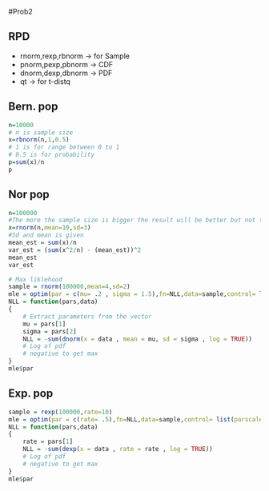 #Prob2
## RPD
- rnorm,rexp,rbnorm -> for Sample
- pnorm,pexp,pbnorm -> CDF
- dnorm,dexp,dbnorm -> PDF
- qt -> for t-distq

## Bern. pop
```R
n=10000
# n is sample size
x=rbnorm(n,1,0.5)
# 1 is for range between 0 to 1
# 0.5 is for probability  
p=sum(x)/n
p
```

## Nor pop
```R
n=100000
#The more the sample size is bigger the result will be better but not too much (Cause memory RAM)
x=rnorm(n,mean=10,sd=3)
#Sd and mean is given
mean_est = sum(x)/n
var_est = (sum(x^2/n) - (mean_est))^2
mean_est
var_est
```

```R
# Max liklehood
sample = rnorm(100000,mean=4,sd=2)
mle = optim(par = c(mu= .2 , sigma = 1.5),fn=NLL,data=sample,control= list(parscale=c(mu= .2 , sigma = 1.5)))
NLL = function(pars,data)
{
    # Extract parameters from the vector
	mu = pars[1]
	sigma = pars[2]
	NLL = -sum(dnorm(x = data , mean = mu, sd = sigma , log = TRUE))
	# Log of pdf
	# negative to get max
}
mle$par
```
## Exp. pop
```R
sample = rexp(100000,rate=10)
mle = optim(par = c(rate= .5),fn=NLL,data=sample,control= list(parscale=c(rate = .5)))
NLL = function(pars,data)
{
	rate = pars[1]
	NLL = -sum(dexp(x = data , rate = rate , log = TRUE))
	# Log of pdf
	# negative to get max
}
mle$par
```